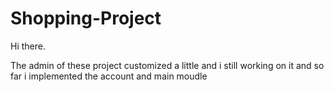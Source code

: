 # Shopping-Project
Hi there.

The admin of these project customized a little and i still working on it 
and so far i implemented the account and main moudle


